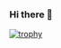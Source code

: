 ### Hi there 👋

<!-- Original: https://github.com/ryo-ma/github-profile-trophy -->
[![trophy](https://github-profile-trophy.vercel.app/?username=Almeida-a)](https://github-profile-trophy.vercel.app/?username=ryo-ma&theme=gruvbox)

<!--
**Almeida-a/Almeida-a** is a ✨ _special_ ✨ repository because its `README.md` (this file) appears on your GitHub profile.

Here are some ideas to get you started:

- 🔭 I’m currently working on ...
- 🌱 I’m currently learning ...
- 👯 I’m looking to collaborate on ...
- 🤔 I’m looking for help with ...
- 💬 Ask me about ...
- 📫 How to reach me: ...
- 😄 Pronouns: ...
- ⚡ Fun fact: ...
-->

